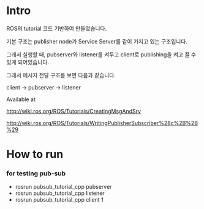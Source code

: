 # Intro

ROS의 tutorial 코드 기반하여 만들었습니다.

기본 구조는 publisher node가 Service Server를 같이 가지고 있는 구조입니다.

그래서 실행할 때, pubserver와 listener를 켜두고 client로 publishing을 켜고 끌 수 있게 되어있습니다.

그래서 메시지 전달 구조를 보면 다음과 같습니다.

client -> pubserver -> listener

Available at 

http://wiki.ros.org/ROS/Tutorials/CreatingMsgAndSrv

http://wiki.ros.org/ROS/Tutorials/WritingPublisherSubscriber%28c%2B%2B%29


# How to run

### for testing pub-sub

* rosrun pubsub_tutorial_cpp pubserver
* rosrun pubsub_tutorial_cpp listener
* rosrun pubsub_tutorial_cpp client 1
